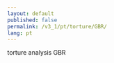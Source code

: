 ```yaml
---
layout: default
published: false
permalink: /v3_1/pt/torture/GBR/
lang: pt
---
```


torture analysis GBR
